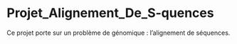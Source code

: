 # Projet_Alignement_De_S-quences
Ce projet porte sur un problème de génomique : l’alignement de séquences.
